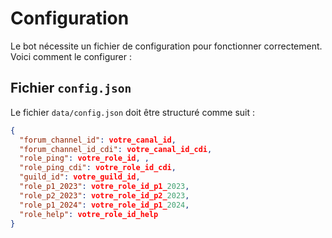 # Configuration

Le bot nécessite un fichier de configuration pour fonctionner correctement. Voici comment le configurer :

## Fichier `config.json`

Le fichier `data/config.json` doit être structuré comme suit :

```json
{
  "forum_channel_id": votre_canal_id,
  "forum_channel_id_cdi": votre_canal_id_cdi,
  "role_ping": votre_role_id, ,
  "role_ping_cdi": votre_role_id_cdi,
  "guild_id": votre_guild_id,
  "role_p1_2023": votre_role_id_p1_2023,
  "role_p2_2023": votre_role_id_p2_2023,
  "role_p1_2024": votre_role_id_p1_2024,
  "role_help": votre_role_id_help
}
```